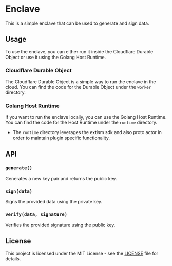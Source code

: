 # Enclave

This is a simple enclave that can be used to generate and sign data.

## Usage

To use the enclave, you can either run it inside the Cloudflare Durable Object or use it using the Golang Host Runtime.

### Cloudflare Durable Object

The Cloudflare Durable Object is a simple way to run the enclave in the cloud. You can find the code for the Durable Object under the `worker` directory.

### Golang Host Runtime

If you want to run the enclave locally, you can use the Golang Host Runtime. You can find the code for the Host Runtime under the `runtime` directory.

- The `runtime` directory leverages the extism sdk and also proto actor in order to maintain plugin specific functionality.

## API

### `generate()`

Generates a new key pair and returns the public key.

### `sign(data)`

Signs the provided data using the private key.

### `verify(data, signature)`

Verifies the provided signature using the public key.

## License

This project is licensed under the MIT License - see the [LICENSE](LICENSE) file for details.
